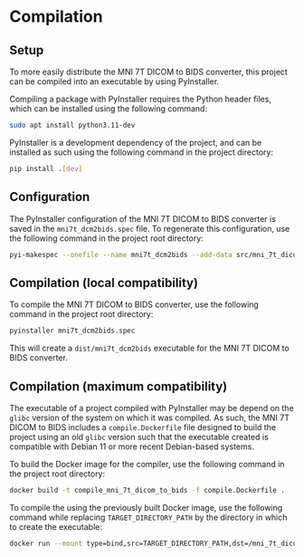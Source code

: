 # Compilation

## Setup

To more easily distribute the MNI 7T DICOM to BIDS converter, this project can be compiled into an executable by using PyInstaller.

Compiling a package with PyInstaller requires the Python header files, which can be installed using the following command:

```sh
sudo apt install python3.11-dev
```

PyInstaller is a development dependency of the project, and can be installed as such using the following command in the project directory:

```sh
pip install .[dev]
```

## Configuration

The PyInstaller configuration of the MNI 7T DICOM to BIDS converter is saved in the `mni7t_dcm2bids.spec` file. To regenerate this configuration, use the following command in the project root directory:

```sh
pyi-makespec --onefile --name mni7t_dcm2bids --add-data src/mni_7t_dicom_to_bids/assets:mni_7t_dicom_to_bids/assets src/mni_7t_dicom_to_bids/scripts/run_mni7t_dcm2bids.py
```

## Compilation (local compatibility)

To compile the MNI 7T DICOM to BIDS converter, use the following command in the project root directory:

```sh
pyinstaller mni7t_dcm2bids.spec
```

This will create a `dist/mni7t_dcm2bids` executable for the MNI 7T DICOM to BIDS converter.

## Compilation (maximum compatibility)

The executable of a project compiled with PyInstaller may be depend on the `glibc` version of the system on which it was compiled. As such, the MNI 7T DICOM to BIDS includes a `compile.Dockerfile` file designed to build the project using an old `glibc` version such that the executable created is compatible with Debian 11 or more recent Debian-based systems.

To build the Docker image for the compiler, use the following command in the project root directory:

```sh
docker build -t compile_mni_7t_dicom_to_bids -f compile.Dockerfile .
```

To compile the using the previously built Docker image, use the following command while replacing `TARGET_DIRECTORY_PATH` by the directory in which to create the executable:

```sh
docker run --mount type=bind,src=TARGET_DIRECTORY_PATH,dst=/mni_7t_dicom_to_bids/dist compile_mni_7t_dicom_to_bids
```
